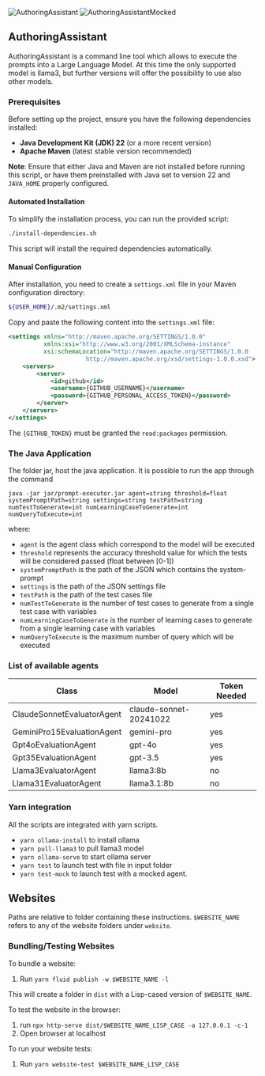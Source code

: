![AuthoringAssistant](https://github.com/explorable-viz/transparent-text/actions/workflows/prompt-executor.yml/badge.svg)
![AuthoringAssistantMocked](https://github.com/explorable-viz/transparent-text/actions/workflows/prompt-executor-mocked.yml/badge.svg)

## AuthoringAssistant

AuthoringAssistant is a command line tool which allows to execute the prompts into a Large Language Model. At this time the only supported model is llama3, but further versions will offer the possibility to use also other models.

### Prerequisites

Before setting up the project, ensure you have the following dependencies installed:

- **Java Development Kit (JDK) 22** (or a more recent version)
- **Apache Maven** (latest stable version recommended)

**Note**: Ensure that either Java and Maven are not installed before running this script, or have them preinstalled with Java set to version 22 and `JAVA_HOME` properly configured.
####  Automated Installation

To simplify the installation process, you can run the provided script:

```sh
./install-dependencies.sh
```

This script will install the required dependencies automatically.

#### Manual Configuration

After installation, you need to create a `settings.xml` file in your Maven configuration directory:

```sh
${USER_HOME}/.m2/settings.xml
```
Copy and paste the following content into the `settings.xml` file:

```xml
<settings xmlns="http://maven.apache.org/SETTINGS/1.0.0"
          xmlns:xsi="http://www.w3.org/2001/XMLSchema-instance"
          xsi:schemaLocation="http://maven.apache.org/SETTINGS/1.0.0
                      http://maven.apache.org/xsd/settings-1.0.0.xsd">
    <servers>
        <server>
            <id>github</id>
            <username>{GITHUB_USERNAME}</username>
            <password>{GITHUB_PERSONAL_ACCESS_TOKEN}</password>
        </server>
    </servers>
</settings>
```
The `{GITHUB_TOKEN}` must be granted the `read:packages` permission.

### The Java Application

The folder jar, host the java application. It is possible to run the app through the command

`java -jar jar/prompt-executor.jar agent=string threshold=float systemPromptPath=string settings=string testPath=string  numTestToGenerate=int numLearningCaseToGenerate=int numQueryToExecute=int`

where:

- `agent` is the agent class which correspond to the model will be executed
- `threshold` represents the accuracy threshold value for which the tests will be considered passed (float between [0-1])
- `systemPromptPath` is the path of the JSON which contains the system-prompt
- `settings` is the path of the JSON settings file
- `testPath` is the path of the test cases file
- `numTestToGenerate` is the number of test cases to generate from a single test case with variables
- `numLearningCaseToGenerate` is the number of learning cases to generate from a single learning case with variables
- `numQueryToExecute` is the maximum number of query which will be executed

### List of available agents

| Class                      | Model                  | Token Needed |
|----------------------------|------------------------|--------------|
| ClaudeSonnetEvaluatorAgent | claude-sonnet-20241022 | yes          |
| GeminiPro15EvaluationAgent | gemini-pro             | yes          |
| Gpt4oEvaluationAgent       | gpt-4o                 | yes          |
| Gpt35EvaluationAgent       | gpt-3.5                | yes          |
| Llama3EvaluatorAgent       | llama3:8b              | no           |
| Llama31EvaluatorAgent      | llama3.1:8b            | no           |


### Yarn integration

All the scripts are integrated with yarn scripts.

- `yarn ollama-install` to install ollama
- `yarn pull-llama3` to pull llama3 model
- `yarn ollama-serve` to start ollama server
- `yarn test` to launch test with file in input folder
- `yarn test-mock` to launch test with a mocked agent.

## Websites

Paths are relative to folder containing these instructions. `$WEBSITE_NAME` refers to any of the website
folders under `website`.

### Bundling/Testing Websites

To bundle a website:
1. Run `yarn fluid publish -w $WEBSITE_NAME -l`

This will create a folder in `dist` with a Lisp-cased version of `$WEBSITE_NAME`.

To test the website in the browser:
1. run `npx http-serve dist/$WEBSITE_NAME_LISP_CASE -a 127.0.0.1 -c-1`
2. Open browser at localhost

To run your website tests:
1. Run `yarn website-test $WEBSITE_NAME_LISP_CASE`
